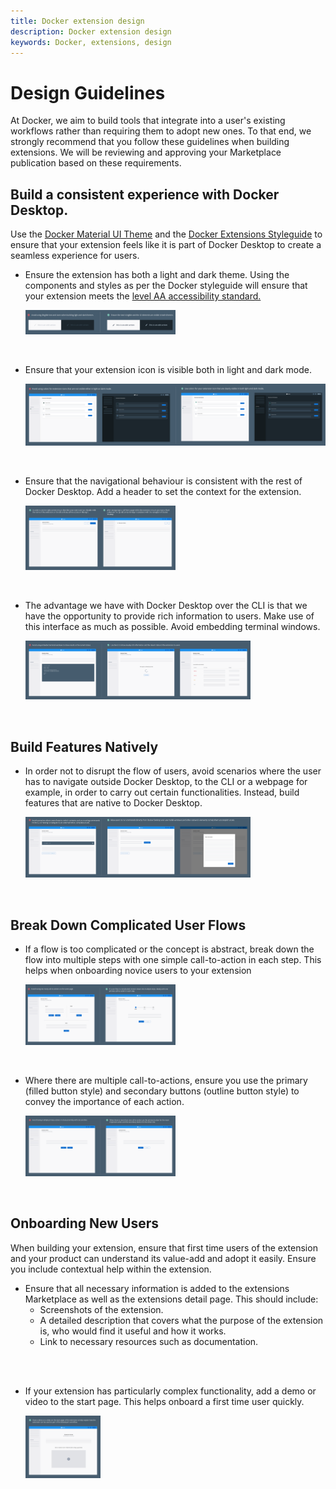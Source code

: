 ```yaml
---
title: Docker extension design
description: Docker extension design
keywords: Docker, extensions, design
---
```


# Design Guidelines

At Docker, we aim to build tools that integrate into a user's existing workflows rather than requiring them to adopt new ones. To that end, we strongly recommend that you follow these guidelines when building extensions. We will be reviewing and approving your Marketplace publication based on these requirements.


## Build a consistent experience with Docker Desktop.
Use the [Docker Material UI Theme](https://www.npmjs.com/package/@docker/docker-mui-theme) and the [Docker Extensions Styleguide](https://www.figma.com/file/U7pLWfEf6IQKUHLhdateBI/Docker-Design-Guidelines?node-id=1%3A28771) to ensure that your extension feels like it is part of Docker Desktop to create a seamless experience for users.

- Ensure the extension has both a light and dark theme. Using the components and styles as per the Docker styleguide will ensure that your extension meets the [level AA accessibility standard.](https://www.w3.org/WAI/WCAG2AA-Conformance)

  <img src="images/light_dark_mode.png" width="50%" height="50%">
<br>

- Ensure that your extension icon is visible both in light and dark mode.

  <img src="images/icon_colors.png" >
<br>

- Ensure that the navigational behaviour is consistent with the rest of Docker Desktop. Add a header to set the context for the extension.

  <img src="images/header.png" width="50%" height="50%">
<br>

- The advantage we have with Docker Desktop over the CLI is that we have the opportunity to provide rich information to users. Make use of this interface as much as possible. Avoid embedding terminal windows.

  <img src="images/terminal_window.png" width="75%" height="75%" />
<br>

## Build Features Natively

- In order not to disrupt the flow of users, avoid scenarios where the user has to navigate outside Docker Desktop, to the CLI or a webpage for example, in order to carry out certain functionalities. Instead, build features that are native to Docker Desktop.

  <img src="images/switch_context.png" width="75%" height="75%" />
<br>

## Break Down Complicated User Flows

- If a flow is too complicated or the concept is abstract, break down the flow into multiple steps with one simple call-to-action in each step. This helps when onboarding novice users to your extension

  <img src="images/complicated_flows.png" width="50%" height="50%" />
<br>

- Where there are multiple call-to-actions, ensure you use the primary (filled button style) and secondary buttons (outline button style) to convey the importance of each action. 

  <img src="images/cta.png" width="50%" height="50%" />
<br>

## Onboarding New Users

When building your extension, ensure that first time users of the extension and your product can understand its value-add and adopt it easily. Ensure you include contextual help within the extension.

- Ensure that all necessary information is added to the extensions Marketplace as well as the extensions detail page. This should include:
    - Screenshots of the extension.
    - A detailed description that covers what the purpose of the extension is, who would find it useful and how it works.
    - Link to necessary resources such as documentation.
<br>
<br>
    
- If your extension has particularly complex functionality, add a demo or video to the start page. This helps onboard a first time user quickly.

  <img src="images/start_page.png" width="25%" height="25%" />
<br>













